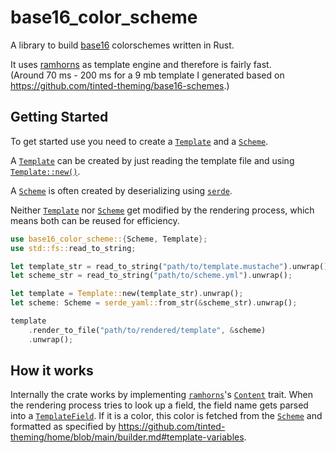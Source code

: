 # base16_color_scheme

A library to build [base16](https://github.com/tinted-theming/home) colorschemes written in Rust.

It uses [ramhorns](https://docs.rs/ramhorns/latest/ramhorns/index.html)
as template engine and therefore is fairly fast. \
(Around 70 ms - 200 ms for a 9 mb template I generated based on <https://github.com/tinted-theming/base16-schemes>.)

## Getting Started

To get started use you need to create a [`Template`](https://docs.rs/base16_color_scheme/0.3.1/base16_color_scheme/struct.Template.html) and a [`Scheme`](https://docs.rs/base16_color_scheme/0.3.1/base16_color_scheme/scheme/struct.Scheme.html).

A [`Template`](https://docs.rs/ramhorns/0.14.0/ramhorns/struct.Template.html) can be created by just reading the template file and using
[`Template::new()`](https://docs.rs/ramhorns/0.14.0/ramhorns/struct.Template.html#method.new).

A [`Scheme`](https://docs.rs/base16_color_scheme/0.3.1/base16_color_scheme/scheme/struct.Scheme.html) is often created by deserializing using [`serde`](https://docs.rs/serde/latest/serde).

Neither [`Template`](https://docs.rs/ramhorns/0.14.0/ramhorns/struct.Template.html) nor [`Scheme`](https://docs.rs/base16_color_scheme/0.3.1/base16_color_scheme/scheme/struct.Scheme.html) get modified by the rendering process,
which means both can be reused for efficiency.

```rust
use base16_color_scheme::{Scheme, Template};
use std::fs::read_to_string;

let template_str = read_to_string("path/to/template.mustache").unwrap();
let scheme_str = read_to_string("path/to/scheme.yml").unwrap();

let template = Template::new(template_str).unwrap();
let scheme: Scheme = serde_yaml::from_str(&scheme_str).unwrap();

template
    .render_to_file("path/to/rendered/template", &scheme)
    .unwrap();
```

## How it works

Internally the crate works by implementing [`ramhorns`](https://docs.rs/ramhorns/latest/ramhorns/index.html)'s [`Content`](https://docs.rs/ramhorns/0.14.0/ramhorns/trait.Content.html) trait.
When the rendering process tries to look up a field, the field name gets
parsed into a [`TemplateField`](https://docs.rs/base16_color_scheme/0.3.1/base16_color_scheme/template/enum.TemplateField.html). If it is a color, this color is fetched
from the [`Scheme`](https://docs.rs/base16_color_scheme/0.3.1/base16_color_scheme/scheme/struct.Scheme.html) and formatted as specified by <https://github.com/tinted-theming/home/blob/main/builder.md#template-variables>.

